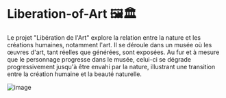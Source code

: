 # Liberation-of-Art 🖼️🏛️

Le projet "Libération de l'Art" explore la relation entre la nature et les créations humaines, notamment l'art. Il se déroule dans un musée où les œuvres d'art, tant réelles que générées, sont exposées. Au fur et à mesure que le personnage progresse dans le musée, celui-ci se dégrade progressivement jusqu'à être envahi par la nature, illustrant une transition entre la création humaine et la beauté naturelle.

![image](https://github.com/user-attachments/assets/47f3e4d9-a555-42d8-ad80-7af04b8855f6)

